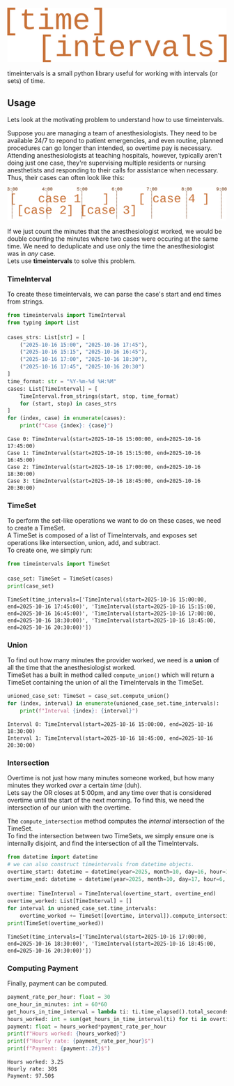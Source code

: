 ![timeintervals](docs/source/_static/logo.svg "Logo")

timeintervals is a small python library useful for working with intervals (or sets) of time.  

## Usage
Lets look at the motivating problem to understand how to use timeintervals.  

Suppose you are managing a team of anesthesiologists. 
They need to be available 24/7 to repond to patient emergencies, and even routine, planned procedures can go longer than intended, so overtime pay is necessary.
Attending anesthesiologists at teaching hospitals, however, typically aren't doing just one case, they're supervising multiple residents or nursing anesthetists and responding to their calls for assistance when necessary.
Thus, their cases can often look like this:  

![timeintervals](docs/source/_static/example_1.svg "Example 1")

If we just count the minutes that the anesthesiologist worked, we would be double counting the minutes where two cases were occuring at the same time.
We need to deduplicate and use only the time the anesthesiologist was in *any* case.  
Lets use **timeintervals** to solve this problem.  
### TimeInterval
To create these timeintervals, we can parse the case's start and end times from strings.
```python
from timeintervals import TimeInterval
from typing import List

cases_strs: List[str] = [
    ("2025-10-16 15:00", "2025-10-16 17:45"),
    ("2025-10-16 15:15", "2025-10-16 16:45"),
    ("2025-10-16 17:00", "2025-10-16 18:30"),
    ("2025-10-16 17:45", "2025-10-16 20:30")
]
time_format: str = "%Y-%m-%d %H:%M"
cases: List[TimeInterval] = [
    TimeInterval.from_strings(start, stop, time_format)
    for (start, stop) in cases_strs
]
for (index, case) in enumerate(cases):
    print(f"Case {index}: {case}")
```
```
Case 0: TimeInterval(start=2025-10-16 15:00:00, end=2025-10-16 17:45:00)
Case 1: TimeInterval(start=2025-10-16 15:15:00, end=2025-10-16 16:45:00)
Case 2: TimeInterval(start=2025-10-16 17:00:00, end=2025-10-16 18:30:00)
Case 3: timeInterval(start=2025-10-16 18:45:00, end=2025-10-16 20:30:00)
```

### TimeSet
To perform the set-like operations we want to do on these cases, we need to create a TimeSet.  
A TimeSet is composed of a list of TimeIntervals, and exposes set operations like intersection, union, add, and subtract.  
To create one, we simply run:
```python
from timeintervals import TimeSet

case_set: TimeSet = TimeSet(cases)
print(case_set)
```
```
TimeSet(time_intervals=['TimeInterval(start=2025-10-16 15:00:00, end=2025-10-16 17:45:00)', 'TimeInterval(start=2025-10-16 15:15:00, end=2025-10-16 16:45:00)', 'TimeInterval(start=2025-10-16 17:00:00, end=2025-10-16 18:30:00)', 'TimeInterval(start=2025-10-16 18:45:00, end=2025-10-16 20:30:00)'])
```

### Union
To find out how many minutes the provider worked, we need is a **union** of all the time that the anesthesiologist worked.  
TimeSet has a built in method called `compute_union()` which will return a TimeSet containing the union of all the TimeIntervals in the TimeSet.
```python
unioned_case_set: TimeSet = case_set.compute_union()
for (index, interval) in enumerate(unioned_case_set.time_intervals):
    print(f"Interval {index}: {interval}")
```
```
Interval 0: TimeInterval(start=2025-10-16 15:00:00, end=2025-10-16 18:30:00)
Interval 1: TimeInterval(start=2025-10-16 18:45:00, end=2025-10-16 20:30:00)
```

### Intersection
Overtime is not just how many minutes someone worked, but how many minutes they worked *over* a certain *time* (duh).  
Lets say the OR closes at 5:00pm, and any time over that is considered overtime until the start of the next morning.
To find this, we need the intersection of our union with the overtime.  

The `compute_intersection` method computes the *internal* intersection of the TimeSet.  
To find the intersection between two TimeSets, we simply ensure one is internally disjoint, and find the intersection of all the TimeIntervals.
```python
from datetime import datetime
# we can also construct timeintervals from datetime objects.
overtime_start: datetime = datetime(year=2025, month=10, day=16, hour=17, minute=0)
overtime_end: datetime = datetime(year=2025, month=10, day=17, hour=6, minute=0)

overtime: TimeInterval = TimeInterval(overtime_start, overtime_end)
overtime_worked: List[TimeInterval] = []
for interval in unioned_case_set.time_intervals:
    overtime_worked += TimeSet([overtime, interval]).compute_intersection().time_intervals
print(TimeSet(overtime_worked))
```
```
TimeSet(time_intervals=['TimeInterval(start=2025-10-16 17:00:00, end=2025-10-16 18:30:00)', 'TimeInterval(start=2025-10-16 18:45:00, end=2025-10-16 20:30:00)'])
```

### Computing Payment
Finally, payment can be computed.
```python
payment_rate_per_hour: float = 30
one_hour_in_minutes: int = 60*60
get_hours_in_time_interval = lambda ti: ti.time_elapsed().total_seconds()/(one_hour_in_minutes)
hours_worked: int = sum(get_hours_in_time_interval(ti) for ti in overtime_worked)
payment: float = hours_worked*payment_rate_per_hour
print(f"Hours worked: {hours_worked}")
print(f"Hourly rate: {payment_rate_per_hour}$")
print(f"Payment: {payment:.2f}$")
```
```
Hours worked: 3.25
Hourly rate: 30$
Payment: 97.50$
```
